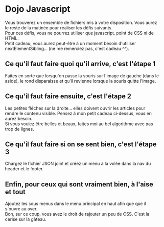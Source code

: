 # Dojo Javascript
Vous trouverez un ensemble de fichiers mis à votre disposition. Vous aurez le reste de la matinée pour réaliser les défis suivants.  
Pour ces défis, vous ne pourrez utiliser que javascript. point de CSS ni de HTML.  
Petit cadeau, vous aurez peut-être à un moment besoin d'utiliser nextElementSibling...  (ne me remerciez pas, c'est cadeau ^^).  
## Ce qu'il faut faire quoi qu'il arrive, c'est l'étape 1  
Faites en sorte que lorsqu'on passe la souris sur l'image de gauche (dans le aside), le rond disparaisse et qu'il revienne lorsque la souris quitte l'image.  
## Ce qu'il faut faire ensuite, c'est l'étape 2  
Les petites flêches sur la droite... elles doivent ouvrir les articles pour rendre le contenu visible. Pensez à mon petit cadeau ci-dessus, vous en aurez besoin.  
Si vous voulez être belles et beaux, faites moi au bel algorithme avec pas trop de lignes.  
## Ce qu'il faut faire si on se sent bien, c'est l'étape 3  
Chargez le fichier JSON joint et créez un menu à la volée dans la nav du header et le footer.  
## Enfin, pour ceux qui sont vraiment bien, à l'aise et tout  
Ajoutez les sous menus dans le menu principal en haut afin que que il s'ouvre au over.  
Bon, sur ce coup, vous avez le droit de rajouter un peu de CSS. C'est la cerise sur la gâteau.
